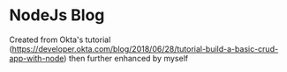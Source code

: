 # NodeJs Blog

Created from Okta's tutorial (https://developer.okta.com/blog/2018/06/28/tutorial-build-a-basic-crud-app-with-node) then further enhanced by myself

